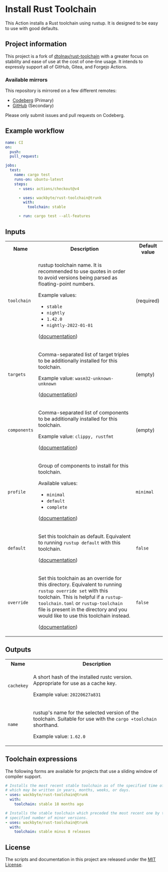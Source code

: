# Install Rust Toolchain

This Action installs a Rust toolchain using rustup. It is designed to be easy to
use with good defaults.

## Project information

This project is a fork of [dtolnay/rust-toolchain] with a greater focus on
stability and ease of use at the cost of one-line usage. It intends to expressly
support all of GitHub, Gitea, and Forgejo Actions.

[dtolnay/rust-toolchain]: https://github.com/dtolnay/rust-toolchain

### Available mirrors

This repository is mirrored on a few different remotes:

- [Codeberg] (Primary)
- [GitHub] (Secondary)

Please only submit issues and pull requests on Codeberg.

[Codeberg]: https://codeberg.org/wackbyte/rust-toolchain
[GitHub]: https://github.com/wackbyte/rust-toolchain

## Example workflow

```yaml
name: CI
on:
  push:
  pull_request:

jobs:
  test:
    name: cargo test
    runs-on: ubuntu-latest
    steps:
      - uses: actions/checkout@v4

      - uses: wackbyte/rust-toolchain@trunk
        with:
          toolchain: stable

      - run: cargo test --all-features
```

## Inputs

<table>
<tr>
  <th>Name</th>
  <th>Description</th>
  <th>Default value</th>
</tr>
<tr>
  <td><code>toolchain</code></td>
  <td>

  rustup toolchain name.
  It is recommended to use quotes in order to avoid versions being parsed as floating-point numbers.

  Example values:
  - `stable`
  - `nightly`
  - `1.42.0`
  - `nightly-2022-01-01`

  ([documentation][toolchain-doc])
  </td>
  <td>(required)</td>
</tr>
<tr>
  <td><code>targets</code></td>
  <td>

  Comma-separated list of target triples to be additionally installed for this toolchain.

  Example value: `wasm32-unknown-unknown`

  ([documentation][targets-doc])
  </td>
  <td>(empty)</td>
</tr>
<tr>
  <td><code>components</code></td>
  <td>
  
  Comma-separated list of components to be additionally installed for this toolchain.

  Example value: `clippy, rustfmt`

  ([documentation][components-doc])
  </td>
  <td>(empty)</td>
</tr>
<tr>
  <td><code>profile</code></td>
  <td>
  
  Group of components to install for this toolchain.

  Available values:
  - `minimal`
  - `default`
  - `complete`

  ([documentation][profile-doc])
  </td>
  <td><code>minimal</code></td>
</tr>
<tr>
  <td><code>default</code></td>
  <td>

  Set this toolchain as default.
  Equivalent to running `rustup default` with this toolchain.

  ([documentation][default-doc])
  </td>
  <td><code>false</code></td>
</tr>
<tr>
  <td><code>override</code></td>
  <td>

  Set this toolchain as an override for this directory.
  Equivalent to running `rustup override set` with this toolchain.
  This is helpful if a `rustup-toolchain.toml` or `rustup-toolchain` file is present in the directory and you would like to use this toolchain instead.

  ([documentation][override-doc])
  </td>
  <td><code>false</code></td>
</tr>
</table>

[toolchain-doc]: https://rust-lang.github.io/rustup/concepts/toolchains.html#toolchain-specification
[targets-doc]: https://doc.rust-lang.org/rustc/platform-support.html
[components-doc]: https://rust-lang.github.io/rustup/concepts/components.html
[profile-doc]: https://rust-lang.github.io/rustup/concepts/profiles.html
[default-doc]: https://rust-lang.github.io/rustup/overrides.html#default-toolchain
[override-doc]: https://rust-lang.github.io/rustup/overrides.html

## Outputs

<table>
<tr>
  <th>Name</th>
  <th>Description</th>
</tr>
<tr>
  <td><code>cachekey</code></td>
  <td>

  A short hash of the installed rustc version.
  Appropriate for use as a cache key.

  Example value: `20220627a831`
  </td>
</tr>
<tr>
  <td><code>name</code></td>
  <td>

  rustup's name for the selected version of the toolchain.
  Suitable for use with the `cargo +toolchain` shorthand.

  Example value: `1.62.0`
  </td>
</tr>
</table>

## Toolchain expressions

The following forms are available for projects that use a sliding window of
compiler support.

```yaml
# Installs the most recent stable toolchain as of the specified time offset,
# which may be written in years, months, weeks, or days.
- uses: wackbyte/rust-toolchain@trunk
  with:
    toolchain: stable 18 months ago
```

```yaml
# Installs the stable toolchain which preceded the most recent one by the
# specified number of minor versions.
- uses: wackbyte/rust-toolchain@trunk
  with:
    toolchain: stable minus 8 releases
```

## License

The scripts and documentation in this project are released under the [MIT
License].

[MIT License]: LICENSE
